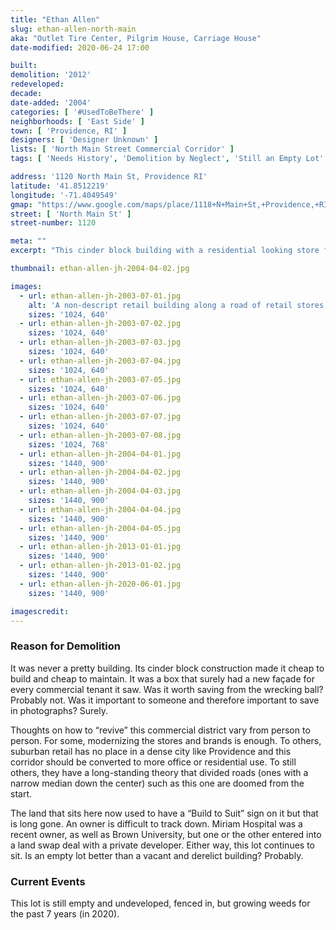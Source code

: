 ```yaml
---
title: "Ethan Allen"
slug: ethan-allen-north-main
aka: "Outlet Tire Center, Pilgrim House, Carriage House"
date-modified: 2020-06-24 17:00

built: 
demolition: '2012'
redeveloped: 
decade:
date-added: '2004'
categories: [ '#UsedToBeThere' ]
neighborhoods: [ 'East Side' ]
town: [ 'Providence, RI' ]
designers: [ 'Designer Unknown' ]
lists: [ 'North Main Street Commercial Corridor' ]
tags: [ 'Needs History', 'Demolition by Neglect', 'Still an Empty Lot' ]

address: '1120 North Main St, Providence RI'
latitude: '41.8512219'
longitude: '-71.4049549'
gmap: "https://www.google.com/maps/place/1118+N+Main+St,+Providence,+RI+02904/@41.8512219,-71.4049549,17z/data=!3m1!4b1!4m5!3m4!1s0x89e444c3cfa62df1:0x7c67a38d7cb3c83b!8m2!3d41.8512179!4d-71.4027609"
street: [ 'North Main St' ]
street-number: 1120

meta: ""
excerpt: "This cinder block building with a residential looking store facade slapped on it stood vacant for many years before demolition. Part of the way commercial retail comes and goes."

thumbnail: ethan-allen-jh-2004-04-02.jpg

images:
  - url: ethan-allen-jh-2003-07-01.jpg
    alt: 'A non-descript retail building along a road of retail stores and franchises. White wooden clapboard exterior front-piece on a cinder block building. An entrance on the front with a gable roof and double commercial door underneath.'
    sizes: '1024, 640'
  - url: ethan-allen-jh-2003-07-02.jpg
    sizes: '1024, 640'
  - url: ethan-allen-jh-2003-07-03.jpg
    sizes: '1024, 640'
  - url: ethan-allen-jh-2003-07-04.jpg
    sizes: '1024, 640'
  - url: ethan-allen-jh-2003-07-05.jpg
    sizes: '1024, 640'
  - url: ethan-allen-jh-2003-07-06.jpg
    sizes: '1024, 640'
  - url: ethan-allen-jh-2003-07-07.jpg
    sizes: '1024, 640'
  - url: ethan-allen-jh-2003-07-08.jpg
    sizes: '1024, 768'
  - url: ethan-allen-jh-2004-04-01.jpg
    sizes: '1440, 900'
  - url: ethan-allen-jh-2004-04-02.jpg
    sizes: '1440, 900'
  - url: ethan-allen-jh-2004-04-03.jpg
    sizes: '1440, 900'
  - url: ethan-allen-jh-2004-04-04.jpg
    sizes: '1440, 900'
  - url: ethan-allen-jh-2004-04-05.jpg
    sizes: '1440, 900'
  - url: ethan-allen-jh-2013-01-01.jpg
    sizes: '1440, 900'
  - url: ethan-allen-jh-2013-01-02.jpg
    sizes: '1440, 900'
  - url: ethan-allen-jh-2020-06-01.jpg
    sizes: '1440, 900'

imagescredit: 
---
```


### Reason for Demolition

It was never a pretty building. Its cinder block construction made it cheap to build and cheap to maintain. It was a box that surely had a new façade for every commercial tenant it saw. Was it worth saving from the wrecking ball? Probably not. Was it important to someone and therefore important to save in photographs? Surely. 

Thoughts on how to “revive” this commercial district vary from person to person. For some, modernizing the stores and brands is enough. To others, suburban retail has no place in a dense city like Providence and this corridor should be converted to more office or residential use. To still others, they have a long-standing theory that divided roads (ones with a narrow median down the center) such as this one are doomed from the start. 

The land that sits here now used to have a “Build to Suit” sign on it but that is long gone. An owner is difficult to track down. Miriam Hospital was a recent owner, as well as Brown University, but one or the other entered into a land swap deal with a private developer. Either way, this lot continues to sit. Is an empty lot better than a vacant and derelict building? Probably. 


### Current Events

This lot is still empty and undeveloped, fenced in, but growing weeds for the past 7 years (in 2020).


